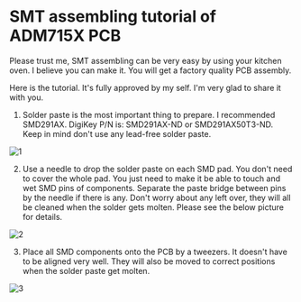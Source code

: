 # SMT assembling tutorial of ADM715X PCB

Please trust me, SMT assembling can be very easy by using your kitchen oven. I believe you can make it. You will get a factory quality PCB assembly.

Here is the tutorial. It's fully approved by my self. I'm very glad to share it with you.

1. Solder paste is the most important thing to prepare. I recommended SMD291AX. 
   DigiKey P/N is: SMD291AX-ND or SMD291AX50T3-ND. Keep in mind don't use any lead-free solder paste.

![1](https://github.com/iancanada/DocumentDownload/blob/master/PowerSupply/ADM715X/SMDtutorialPictures/SMDtutorial1.jpg)

2. Use a needle to drop the solder paste on each SMD pad. 
You don't need to cover the whole pad. You just need to make it be able to touch and wet SMD pins of components. Separate the paste bridge between pins  by the needle if there is any. Don't worry about any left over, they will all be cleaned when the solder gets molten.  Please see the below picture for details.

![2](https://github.com/iancanada/DocumentDownload/blob/master/PowerSupply/ADM715X/SMDtutorialPictures/SMDtutorial2.jpg)

3. Place all SMD components onto the PCB by a tweezers. It doesn't have to be aligned very well. They will also be moved to correct positions when the solder paste get molten. 

![3](https://github.com/iancanada/DocumentDownload/blob/master/PowerSupply/ADM715X/SMDtutorialPictures/SMDtutorial3.jpg)


